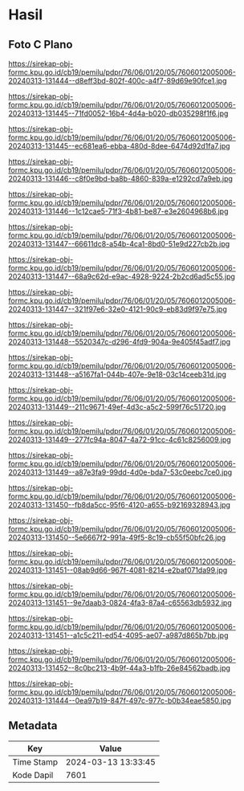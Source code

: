 # Hasil

## Foto C Plano

https://sirekap-obj-formc.kpu.go.id/cb19/pemilu/pdpr/76/06/01/20/05/7606012005006-20240313-131444--d8eff3bd-802f-400c-a4f7-89d69e90fce1.jpg

https://sirekap-obj-formc.kpu.go.id/cb19/pemilu/pdpr/76/06/01/20/05/7606012005006-20240313-131445--71fd0052-16b4-4d4a-b020-db035298f1f6.jpg

https://sirekap-obj-formc.kpu.go.id/cb19/pemilu/pdpr/76/06/01/20/05/7606012005006-20240313-131445--ec681ea6-ebba-480d-8dee-6474d92d1fa7.jpg

https://sirekap-obj-formc.kpu.go.id/cb19/pemilu/pdpr/76/06/01/20/05/7606012005006-20240313-131446--c8f0e9bd-ba8b-4860-839a-e1292cd7a9eb.jpg

https://sirekap-obj-formc.kpu.go.id/cb19/pemilu/pdpr/76/06/01/20/05/7606012005006-20240313-131446--1c12cae5-71f3-4b81-be87-e3e2604968b6.jpg

https://sirekap-obj-formc.kpu.go.id/cb19/pemilu/pdpr/76/06/01/20/05/7606012005006-20240313-131447--66611dc8-a54b-4ca1-8bd0-51e9d227cb2b.jpg

https://sirekap-obj-formc.kpu.go.id/cb19/pemilu/pdpr/76/06/01/20/05/7606012005006-20240313-131447--68a9c62d-e9ac-4928-9224-2b2cd6ad5c55.jpg

https://sirekap-obj-formc.kpu.go.id/cb19/pemilu/pdpr/76/06/01/20/05/7606012005006-20240313-131447--321f97e6-32e0-4121-90c9-eb83d9f97e75.jpg

https://sirekap-obj-formc.kpu.go.id/cb19/pemilu/pdpr/76/06/01/20/05/7606012005006-20240313-131448--5520347c-d296-4fd9-904a-9e405f45adf7.jpg

https://sirekap-obj-formc.kpu.go.id/cb19/pemilu/pdpr/76/06/01/20/05/7606012005006-20240313-131448--a5167fa1-044b-407e-9e18-03c14ceeb31d.jpg

https://sirekap-obj-formc.kpu.go.id/cb19/pemilu/pdpr/76/06/01/20/05/7606012005006-20240313-131449--211c9671-49ef-4d3c-a5c2-599f76c51720.jpg

https://sirekap-obj-formc.kpu.go.id/cb19/pemilu/pdpr/76/06/01/20/05/7606012005006-20240313-131449--277fc94a-8047-4a72-91cc-4c61c8256009.jpg

https://sirekap-obj-formc.kpu.go.id/cb19/pemilu/pdpr/76/06/01/20/05/7606012005006-20240313-131449--a87e3fa9-99dd-4d0e-bda7-53c0eebc7ce0.jpg

https://sirekap-obj-formc.kpu.go.id/cb19/pemilu/pdpr/76/06/01/20/05/7606012005006-20240313-131450--fb8da5cc-95f6-4120-a655-b92169328943.jpg

https://sirekap-obj-formc.kpu.go.id/cb19/pemilu/pdpr/76/06/01/20/05/7606012005006-20240313-131450--5e6667f2-991a-49f5-8c19-cb55f50bfc26.jpg

https://sirekap-obj-formc.kpu.go.id/cb19/pemilu/pdpr/76/06/01/20/05/7606012005006-20240313-131451--08ab9d66-967f-4081-8214-e2baf071da99.jpg

https://sirekap-obj-formc.kpu.go.id/cb19/pemilu/pdpr/76/06/01/20/05/7606012005006-20240313-131451--9e7daab3-0824-4fa3-87a4-c65563db5932.jpg

https://sirekap-obj-formc.kpu.go.id/cb19/pemilu/pdpr/76/06/01/20/05/7606012005006-20240313-131451--a1c5c211-ed54-4095-ae07-a987d865b7bb.jpg

https://sirekap-obj-formc.kpu.go.id/cb19/pemilu/pdpr/76/06/01/20/05/7606012005006-20240313-131452--8c0bc213-4b9f-44a3-b1fb-26e84562badb.jpg

https://sirekap-obj-formc.kpu.go.id/cb19/pemilu/pdpr/76/06/01/20/05/7606012005006-20240313-131444--0ea97b19-847f-497c-977c-b0b34eae5850.jpg


## Metadata

| Key        | Value               |
| ---------- | ------------------- |
| Time Stamp | 2024-03-13 13:33:45 |
| Kode Dapil | 7601                |



